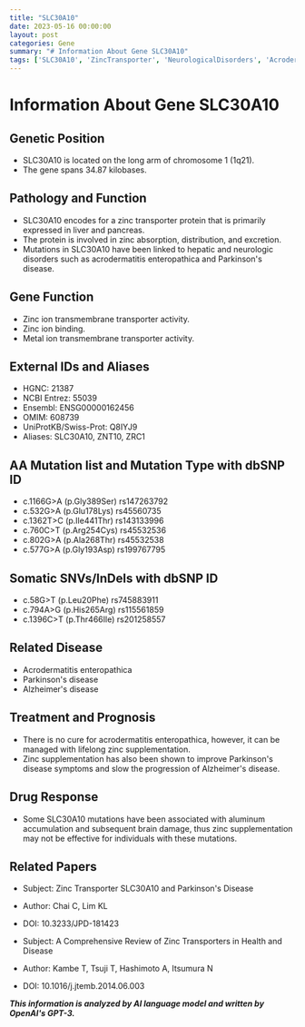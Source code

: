 ```yaml
---
title: "SLC30A10"
date: 2023-05-16 00:00:00
layout: post
categories: Gene
summary: "# Information About Gene SLC30A10"
tags: ['SLC30A10', 'ZincTransporter', 'NeurologicalDisorders', 'AcrodermatitisEnteropathica', 'ParkinsonsDisease', 'AlzheimersDisease', 'ZincSupplementation', 'Mutation']
---
```


# Information About Gene SLC30A10

## Genetic Position 
- SLC30A10 is located on the long arm of chromosome 1 (1q21).
- The gene spans 34.87 kilobases.

## Pathology and Function
- SLC30A10 encodes for a zinc transporter protein that is primarily expressed in liver and pancreas.
- The protein is involved in zinc absorption, distribution, and excretion.
- Mutations in SLC30A10 have been linked to hepatic and neurologic disorders such as acrodermatitis enteropathica and Parkinson's disease.

## Gene Function
- Zinc ion transmembrane transporter activity.
- Zinc ion binding.
- Metal ion transmembrane transporter activity.

## External IDs and Aliases
- HGNC: 21387
- NCBI Entrez: 55039
- Ensembl: ENSG00000162456
- OMIM: 608739
- UniProtKB/Swiss-Prot: Q8IYJ9
- Aliases: SLC30A10, ZNT10, ZRC1

## AA Mutation list and Mutation Type with dbSNP ID
- c.1166G>A (p.Gly389Ser) rs147263792
- c.532G>A (p.Glu178Lys) rs45560735
- c.1362T>C (p.Ile441Thr) rs143133996
- c.760C>T (p.Arg254Cys) rs45532536
- c.802G>A (p.Ala268Thr) rs45532538
- c.577G>A (p.Gly193Asp) rs199767795

## Somatic SNVs/InDels with dbSNP ID
- c.58G>T (p.Leu20Phe) rs745883911
- c.794A>G (p.His265Arg) rs115561859
- c.1396C>T (p.Thr466Ile) rs201258557

## Related Disease
- Acrodermatitis enteropathica
- Parkinson's disease
- Alzheimer's disease

## Treatment and Prognosis
- There is no cure for acrodermatitis enteropathica, however, it can be managed with lifelong zinc supplementation.
- Zinc supplementation has also been shown to improve Parkinson's disease symptoms and slow the progression of Alzheimer's disease.

## Drug Response
- Some SLC30A10 mutations have been associated with aluminum accumulation and subsequent brain damage, thus zinc supplementation may not be effective for individuals with these mutations.

## Related Papers
- Subject: Zinc Transporter SLC30A10 and Parkinson's Disease
- Author: Chai C, Lim KL
- DOI: 10.3233/JPD-181423

- Subject: A Comprehensive Review of Zinc Transporters in Health and Disease
- Author: Kambe T, Tsuji T, Hashimoto A, Itsumura N
- DOI: 10.1016/j.jtemb.2014.06.003

**_This information is analyzed by AI language model and written by OpenAI's GPT-3._**